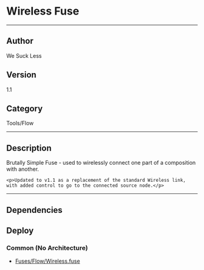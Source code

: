 # Wireless Fuse
___

## Author
We Suck Less

## Version
1.1

## Category
Tools/Flow

___

## Description
<p>Brutally Simple Fuse - used to wirelessly connect one part of a composition with another.</p>

	<p>Updated to v1.1 as a replacement of the standard Wireless link, with added control to go to the connected source node.</p>
	
	

___

## Dependencies

## Deploy

### Common (No Architecture)

<ul>
<li><a href="https://gitlab.com/WeSuckLess/Reactor/-/blob/master/Atoms/com.wesuckless.Wireless/Fuses/Flow/Wireless.fuse?ref_type=heads">Fuses/Flow/Wireless.fuse</a></li>
</ul>
